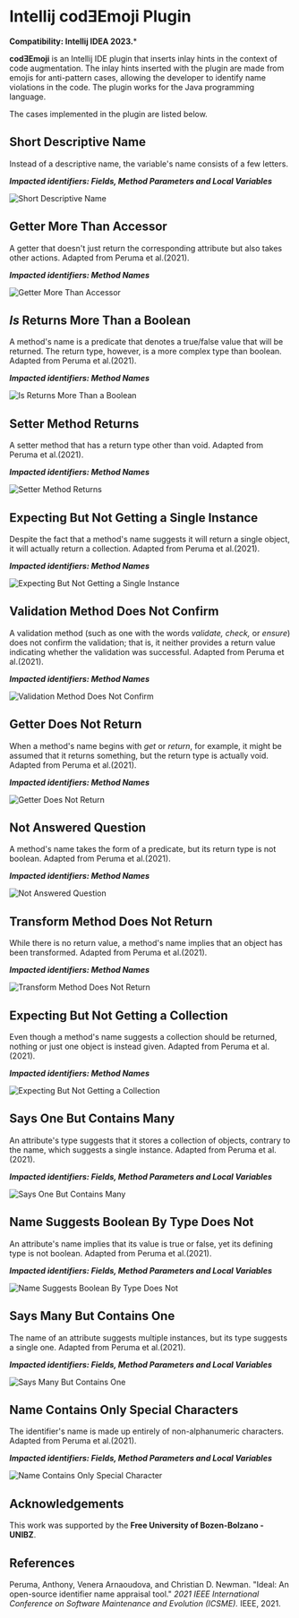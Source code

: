<!-- Plugin description -->

# Intellij codƎEmoji Plugin

**Compatibility: Intellij IDEA 2023.***

**codƎEmoji** is an Intellij IDE plugin that inserts inlay hints in the context of code augmentation. The inlay hints inserted with the plugin
are made from emojis for anti-pattern cases, allowing the developer to identify name violations in the code. The plugin works for the Java
programming language.

The cases implemented in the plugin are listed below.

## Short Descriptive Name

Instead of a descriptive name, the variable's name consists of a few letters.

_**Impacted identifiers: Fields, Method Parameters and Local Variables**_

![Short Descriptive Name](https://raw.githubusercontent.com/codeemoji/codeemoji-plugin/main/docs/images/shortdescriptivename.png)

## Getter More Than Accessor

A getter that doesn't just return the corresponding attribute but also takes other actions. Adapted from Peruma et al.(2021).

_**Impacted identifiers: Method Names**_

![Getter More Than Accessor](https://raw.githubusercontent.com/codeemoji/codeemoji-plugin/main/docs/images/gettermorethanaccessor.png)

## _Is_ Returns More Than a Boolean

A method's name is a predicate that denotes a true/false value that will be returned. The return type, however, is a more complex type than boolean.
Adapted from Peruma et al.(2021).

_**Impacted identifiers: Method Names**_

![Is Returns More Than a Boolean](https://raw.githubusercontent.com/codeemoji/codeemoji-plugin/main/docs/images/isreturnsmorethanaboolean.png)

## Setter Method Returns

A setter method that has a return type other than void. Adapted from Peruma et al.(2021).

_**Impacted identifiers: Method Names**_

![Setter Method Returns](https://raw.githubusercontent.com/codeemoji/codeemoji-plugin/main/docs/images/settermethodreturns.png)

## Expecting But Not Getting a Single Instance

Despite the fact that a method's name suggests it will return a single object, it will actually return a collection. Adapted from Peruma et al.(2021).

_**Impacted identifiers: Method Names**_

![Expecting But Not Getting a Single Instance](https://raw.githubusercontent.com/codeemoji/codeemoji-plugin/main/docs/images/expectingbutnotgettingasingleinstance.png)

## Validation Method Does Not Confirm

A validation method (such as one with the words <em>validate,</em> <em>check,</em> or <em>ensure</em>) does not confirm the validation; that is, it
neither provides a return value indicating whether the validation was successful. Adapted from Peruma et al.(2021).

_**Impacted identifiers: Method Names**_

![Validation Method Does Not Confirm](https://raw.githubusercontent.com/codeemoji/codeemoji-plugin/main/docs/images/validationmethoddoesnotconfirm.png)

## Getter Does Not Return

When a method's name begins with <em>get</em> or <em>return</em>, for example, it might be assumed that it returns something, but the return type is
actually void. Adapted from Peruma et al.(2021).

_**Impacted identifiers: Method Names**_

![Getter Does Not Return](https://raw.githubusercontent.com/codeemoji/codeemoji-plugin/main/docs/images/getterdoesnotreturn.png)

## Not Answered Question

A method's name takes the form of a predicate, but its return type is not boolean. Adapted from Peruma et al.(2021).

_**Impacted identifiers: Method Names**_

![Not Answered Question](https://raw.githubusercontent.com/codeemoji/codeemoji-plugin/main/docs/images/notansweredquestion.png)

## Transform Method Does Not Return

While there is no return value, a method's name implies that an object has been transformed. Adapted from Peruma et al.(2021).

_**Impacted identifiers: Method Names**_

![Transform Method Does Not Return](https://raw.githubusercontent.com/codeemoji/codeemoji-plugin/main/docs/images/transformmethoddoesnotreturn.png)

## Expecting But Not Getting a Collection

Even though a method's name suggests a collection should be returned, nothing or just one object is instead given. Adapted from Peruma et al.(2021).

_**Impacted identifiers: Method Names**_

![Expecting But Not Getting a Collection](https://raw.githubusercontent.com/codeemoji/codeemoji-plugin/main/docs/images/expectingbutnotgettingacollection.png)

## Says One But Contains Many

An attribute's type suggests that it stores a collection of objects, contrary to the name, which suggests a single instance. Adapted from Peruma et
al.(2021).

_**Impacted identifiers: Fields, Method Parameters and Local Variables**_

![Says One But Contains Many](https://raw.githubusercontent.com/codeemoji/codeemoji-plugin/main/docs/images/saysonebutcontainsmany.png)

## Name Suggests Boolean By Type Does Not

An attribute's name implies that its value is true or false, yet its defining type is not boolean. Adapted from Peruma et al.(2021).

_**Impacted identifiers: Fields, Method Parameters and Local Variables**_

![Name Suggests Boolean By Type Does Not](https://raw.githubusercontent.com/codeemoji/codeemoji-plugin/main/docs/images/namesuggestsbooleanbytypedoesnot.png)

## Says Many But Contains One

The name of an attribute suggests multiple instances, but its type suggests a single one. Adapted from Peruma et al.(2021).

_**Impacted identifiers: Fields, Method Parameters and Local Variables**_

![Says Many But Contains One](https://raw.githubusercontent.com/codeemoji/codeemoji-plugin/main/docs/images/saysmanybutcontainsone.png)

## Name Contains Only Special Characters

The identifier's name is made up entirely of non-alphanumeric characters. Adapted from Peruma et al.(2021).

_**Impacted identifiers: Fields, Method Parameters and Local Variables**_

![Name Contains Only Special Character](https://raw.githubusercontent.com/codeemoji/codeemoji-plugin/main/docs/images/namecontainsonlyspecialcharacters.png)

## Acknowledgements

This work was supported by the **Free University of Bozen-Bolzano - UNIBZ**.

## References

Peruma, Anthony, Venera Arnaoudova, and Christian D. Newman. "Ideal: An open-source identifier name appraisal tool." _2021 IEEE International
Conference on Software Maintenance and Evolution (ICSME)._ IEEE, 2021.

<!-- Plugin description end -->

